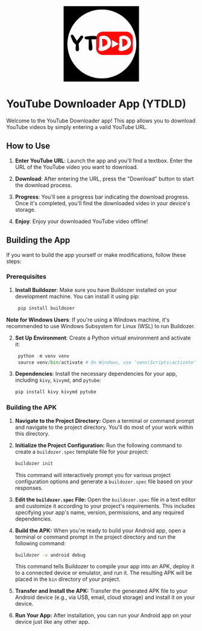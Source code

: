 
<div style="text-align:center;">
    <img src="https://github.com/naphtron/YTDLD/blob/main/icon.png" alt="Alt Text" width="200">
</div>

# YouTube Downloader App (YTDLD)

Welcome to the YouTube Downloader app! This app allows you to download YouTube videos by simply entering a valid YouTube URL.

## How to Use

1. **Enter YouTube URL**: Launch the app and you'll find a textbox. Enter the URL of the YouTube video you want to download.

2. **Download**: After entering the URL, press the "Download" button to start the download process.

3. **Progress**: You'll see a progress bar indicating the download progress. Once it's completed, you'll find the downloaded video in your device's storage.

4. **Enjoy**: Enjoy your downloaded YouTube video offline!

## Building the App

If you want to build the app yourself or make modifications, follow these steps:

### Prerequisites

1. **Install Buildozer**: Make sure you have Buildozer installed on your development machine. You can install it using pip:
   
   ```bash
    pip install buildozer

**Note for Windows Users**: If you're using a Windows machine, it's recommended to use Windows Subsystem for Linux (WSL) to run Buildozer.

2. **Set Up Environment**: Create a Python virtual environment and activate it:
   
   ```python
    python -m venv venv
    source venv/bin/activate # On Windows, use 'venv\Scripts\activate'

3. **Dependencies**: Install the necessary dependencies for your app, including `kivy`, `kivymd`, and `pytube`:
      ```python
     pip install kivy kivymd pytube
      
### Building the APK

1. **Navigate to the Project Directory:** Open a terminal or command prompt and navigate to the project directory. You'll do most of your work within this directory.

2. **Initialize the Project Configuration:** Run the following command to create a `buildozer.spec` template file for your project:

    ```bash
    buildozer init
    ```

    This command will interactively prompt you for various project configuration options and generate a `buildozer.spec` file based on your responses.

3. **Edit the `buildozer.spec` File:** Open the `buildozer.spec` file in a text editor and customize it according to your project's requirements. This includes specifying your app's name, version, permissions, and any required dependencies.

4. **Build the APK:** When you're ready to build your Android app, open a terminal or command prompt in the project directory and run the following command:

    ```bash
    buildozer -v android debug
    ```

    This command tells Buildozer to compile your app into an APK, deploy it to a connected device or emulator, and run it. The resulting APK will be placed in the `bin` directory of your project.

5. **Transfer and Install the APK:** Transfer the generated APK file to your Android device (e.g., via USB, email, cloud storage) and install it on your device.

6. **Run Your App:** After installation, you can run your Android app on your device just like any other app.

   





